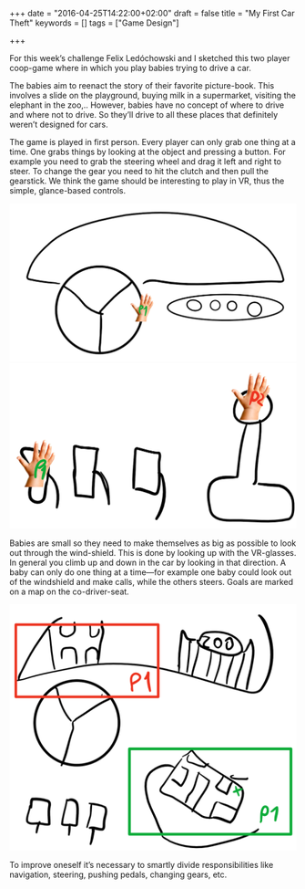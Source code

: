+++
date = "2016-04-25T14:22:00+02:00"
draft = false
title = "My First Car Theft"
keywords = []
tags = ["Game Design"]

+++

For this week’s challenge Felix Ledóchowski and I sketched this two player coop-game where in which you play babies trying to drive a car.

The babies aim to reenact the story of their favorite picture-book. This involves a slide on the playground, buying milk in a supermarket, visiting the elephant in the zoo,‥
However, babies have no concept of where to drive and where not to drive. So they’ll drive to all these places that definitely weren’t designed for cars.

<!--more-->

The game is played in first person. Every player can only grab one thing at a time. One grabs things by looking at the object and pressing a button. For example you need to grab the steering wheel and drag it left and right to steer. To change the gear you need to hit the clutch and then pull the gearstick. We think the game should be interesting to play in VR, thus the simple, glance-based controls.

<img src="/media/my_first_car_theft/FirstCarTheft1.PNG" class="figure">
<img src="/media/my_first_car_theft/FirstCarTheft2.PNG" class="figure">

Babies are small so they need to make themselves as big as possible to look out through the wind-shield. This is done by looking up with the VR-glasses. In general you climb up and down in the car by looking in that direction. A baby can only do one thing at a time―for example one baby could look out of the windshield and make calls, while the others steers. Goals are marked on a map on the co-driver-seat.

<img src="/media/my_first_car_theft/FirstCarTheft3.PNG" class="figure">

To improve oneself it’s necessary to smartly divide responsibilities like navigation, steering, pushing pedals, changing gears, etc.
